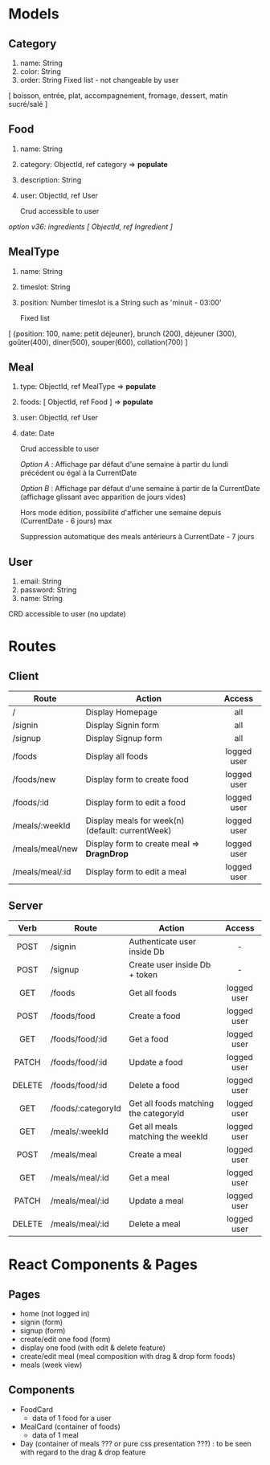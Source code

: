 # Models

## Category

1. name: String
1. color: String
1. order: String
   Fixed list - not changeable by user

[ boisson, entrée, plat, accompagnement, fromage, dessert, matin sucré/salé ]

## Food

1. name: String
1. category: ObjectId, ref category => **populate**
1. description: String
1. user: ObjectId, ref User

   Crud accessible to user

_option v36: ingredients [ ObjectId, ref Ingredient ]_

## MealType

1. name: String
1. timeslot: String
1. position: Number
   timeslot is a String such as 'minuit - 03:00'

   Fixed list

[ {position: 100, name: petit déjeuner}, brunch (200), déjeuner (300), goûter(400), diner(500), souper(600), collation(700) ]

<!-- ## Day

1. number: Number (to order days in a week)
1. name: String
1. meals: [ ObjectId, ref Meal ]

   Fixed - no crud by user -->

## Meal

<!-- 1. mealtype: ObjectId, ref MealType -->

1. type: ObjectId, ref MealType => **populate**
1. foods: [ ObjectId, ref Food ] => **populate**
1. user: ObjectId, ref User
1. date: Date

   Crud accessible to user

   _Option A_ : Affichage par défaut d'une semaine à partir du lundi précédent ou égal à la CurrentDate

   _Option B_ : Affichage par défaut d'une semaine à partir de la CurrentDate (affichage glissant avec apparition de jours vides)

   Hors mode édition, possibilité d'afficher une semaine depuis (CurrentDate - 6 jours) max

   Suppression automatique des meals antérieurs à CurrentDate - 7 jours

## User

1. email: String
1. password: String
1. name: String
<!-- 1. days: [ ObjectId, ref Day ]
1. foods: [ ObjectId, ref Food ]
1. mealTypes: [ ObjectId, ref MealType ] -->

   CRD accessible to user (no update)

# Routes

## Client

| Route           | Action                                           |   Access    |
| --------------- | ------------------------------------------------ | :---------: |
| /               | Display Homepage                                 |     all     |
| /signin         | Display Signin form                              |     all     |
| /signup         | Display Signup form                              |     all     |
| /foods          | Display all foods                                | logged user |
| /foods/new      | Display form to create food                      | logged user |
| /foods/:id      | Display form to edit a food                      | logged user |
| /meals/:weekId  | Display meals for week(n) (default: currentWeek) | logged user |
| /meals/meal/new | Display form to create meal => **DragnDrop**     | logged user |
| /meals/meal/:id | Display form to edit a meal                      | logged user |

## Server

|  Verb  | Route              | Action                                |   Access    |
| :----: | ------------------ | ------------------------------------- | :---------: |
|  POST  | /signin            | Authenticate user inside Db           |      -      |
|  POST  | /signup            | Create user inside Db + token         |      -      |
|  GET   | /foods             | Get all foods                         | logged user |
|  POST  | /foods/food        | Create a food                         | logged user |
|  GET   | /foods/food/:id    | Get a food                            | logged user |
| PATCH  | /foods/food/:id    | Update a food                         | logged user |
| DELETE | /foods/food/:id    | Delete a food                         | logged user |
|  GET   | /foods/:categoryId | Get all foods matching the categoryId | logged user |
|  GET   | /meals/:weekId     | Get all meals matching the weekId     | logged user |
|  POST  | /meals/meal        | Create a meal                         | logged user |
|  GET   | /meals/meal/:id    | Get a meal                            | logged user |
| PATCH  | /meals/meal/:id    | Update a meal                         | logged user |
| DELETE | /meals/meal/:id    | Delete a meal                         | logged user |

# React Components & Pages

## Pages

- home (not logged in)
- signin (form)
- signup (form)
- create/edit one food (form)
- display one food (with edit & delete feature)
- create/edit meal (meal composition with drag & drop form foods)
- meals (week view)

## Components

- FoodCard
  - data of 1 food for a user
- MealCard (container of foods)
  - data of 1 meal
- Day (container of meals ??? or pure css presentation ???) : to be seen with regard to the drag & drop feature

